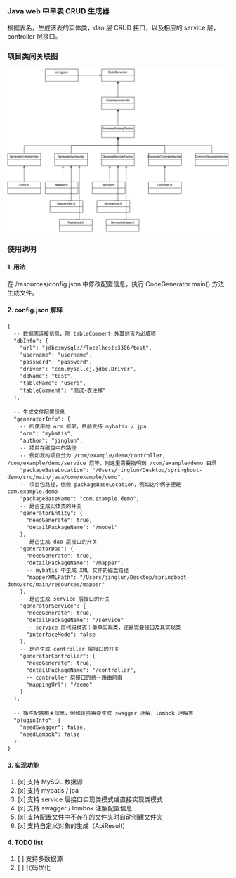 ### Java web 中单表 CRUD 生成器

根据表名，生成该表的实体类，dao 层 CRUD 接口，以及相应的 service 层，controller 层接口。

### 项目类间关联图

![项目类间关联图](./doc/code-generator设计.png)

### 使用说明

#### 1. 用法

在 /resources/config.json 中修改配置信息，执行 CodeGenerator.main() 方法生成文件。

#### 2. config.json 解释

```
{
  -- 数据库连接信息，除 tableComment 外其他皆为必填项
  "dbInfo": {
    "url": "jdbc:mysql://localhost:3306/test",
    "username": "username",
    "password": "password",
    "driver": "com.mysql.cj.jdbc.Driver",
    "dbName": "test",
    "tableName": "users",
    "tableComment": "测试-表注释"
  },

  -- 生成文件配置信息
  "generatorInfo": {
    -- 所使用的 orm 框架，目前支持 mybatis / jpa
    "orm": "mybatis", 
    "author": "jinglun",
    -- 项目在磁盘中的路径
    -- 例如我的项目分为 /com/example/demo/controller, /com/example/demo/service 层等，则这里需要指明到 /com/example/demo 目录
    "packageBaseLocation": "/Users/jinglun/Desktop/springboot-demo/src/main/java/com/example/demo",
    -- 项目包路径，依赖 packageBaseLocation，例如这个例子便是 com.example.demo
    "packageBaseName": "com.example.demo",
    -- 是否生成实体类的开关
    "generatorEntity": {
      "needGenerate": true,
      "detailPackageName": "/model"
    },
    -- 是否生成 dao 层接口的开关
    "generatorDao": {
      "needGenerate": true,
      "detailPackageName": "/mapper",
      -- mybatis 中生成 XML 文件的磁盘路径
      "mapperXMLPath": "/Users/jinglun/Desktop/springboot-demo/src/main/resources/mapper"
    },
    -- 是否生成 service 层接口的开关
    "generatorService": {
      "needGenerate": true,
      "detailPackageName": "/service"
      -- service 层代码模式：单单实现类，还是需要接口及其实现类
      "interfaceMode": false
    },
    -- 是否生成 controller 层接口的开关
    "generatorController": {
      "needGenerate": true,
      "detailPackageName": "/controller",
      -- controller 层接口的统一路由前缀
      "mappingUrl": "/demo"
    }
  },

  -- 插件配置相关信息，例如是否需要生成 swagger 注解，lombok 注解等
  "pluginInfo": {
    "needSwagger": false,
    "needLombok": false
  }
}
```

#### 3. 实现功能

1. [x] 支持 MySQL 数据源
2. [x] 支持 mybatis / jpa
3. [x] 支持 service 层接口实现类模式或直接实现类模式
4. [x] 支持 swagger / lombok 注解配置信息
5. [x] 支持配置文件中不存在的文件夹时自动创建文件夹
6. [x] 支持自定义对象的生成（ApiResult）

#### 4. TODO list

1. [ ] 支持多数据源
2. [ ] 代码优化